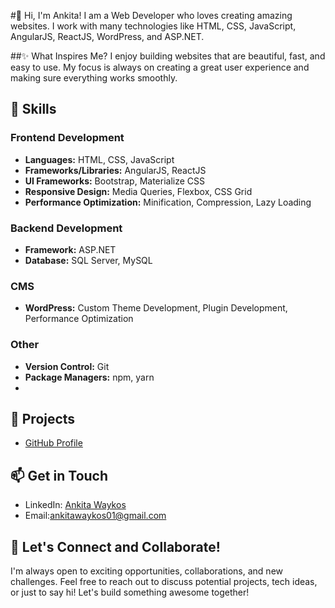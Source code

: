 #👋 Hi, I'm Ankita!
I am a Web Developer who loves creating amazing websites. I work with many technologies like HTML, CSS, JavaScript, AngularJS, ReactJS, WordPress, and ASP.NET.

##✨ What Inspires Me?
I enjoy building websites that are beautiful, fast, and easy to use. My focus is always on creating a great user experience and making sure everything works smoothly.

## 💼 Skills
### Frontend Development
- **Languages:** HTML, CSS, JavaScript
- **Frameworks/Libraries:** AngularJS, ReactJS
- **UI Frameworks:** Bootstrap, Materialize CSS
- **Responsive Design:** Media Queries, Flexbox, CSS Grid
- **Performance Optimization:** Minification, Compression, Lazy Loading

### Backend Development
- **Framework:** ASP.NET
- **Database:** SQL Server, MySQL

### CMS
- **WordPress:** Custom Theme Development, Plugin Development, Performance Optimization

### Other
- **Version Control:** Git
- **Package Managers:** npm, yarn
-

## 🌟 Projects
- [GitHub Profile](https://github.com/webcraftbyankita)

## 📫 Get in Touch
- LinkedIn: [Ankita Waykos](https://www.linkedin.com/in/ankita-waykos)
- Email:ankitawaykos01@gmail.com

## 🚀 Let's Connect and Collaborate!
I'm always open to exciting opportunities, collaborations, and new challenges. Feel free to reach out to discuss potential projects, tech ideas, or just to say hi! Let's build something awesome together!
